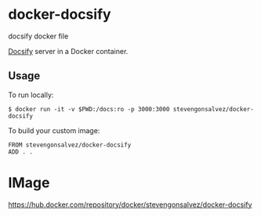 # docker-docsify
docsify docker file


[Docsify](https://docsify.js.org/#/) server in a Docker container.

## Usage

To run locally:

```
$ docker run -it -v $PWD:/docs:ro -p 3000:3000 stevengonsalvez/docker-docsify
```

To build your custom image:

```
FROM stevengonsalvez/docker-docsify
ADD . .
```

# IMage
https://hub.docker.com/repository/docker/stevengonsalvez/docker-docsify
